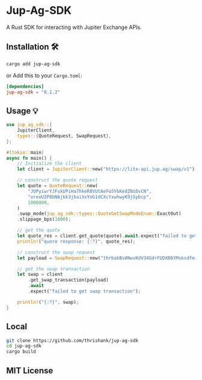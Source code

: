# Jup-Ag-SDK

A Rust SDK for interacting with Jupiter Exchange APIs.

## Installation 🛠️

```bash
cargo add jup-ag-sdk
```

or Add this to your `Cargo.toml`:

```toml
[dependencies]
jup-ag-sdk = "0.1.2"
```

## Usage 💡

```rust
use jup_ag_sdk::{
    JupiterClient,
    types::{QuoteRequest, SwapRequest},
};

#[tokio::main]
async fn main() {
    // Initialize the client
    let client = JupiterClient::new("https://lite-api.jup.ag/swap/v1");

    // construct the quote request
    let quote = QuoteRequest::new(
        "JUPyiwrYJFskUPiHa7hkeR8VUtAeFoSYbKedZNsDvCN",
        "oreoU2P8bN6jkk3jbaiVxYnG1dCXcYxwhwyK9jSybcp",
        1000000,
    )
    .swap_mode(jup_ag_sdk::types::QuoteGetSwapModeEnum::ExactOut)
    .slippage_bps(1000);

    // get the quote
    let quote_res = client.get_quote(quote).await.expect("failed to get quote");
    println!("quore response: {:?}", quote_res);

    // construct the swap request
    let payload = SwapRequest::new("thrbabBvANwvKdV34GdrFUDXB6YMsksdfmiKj2ZUV3m", quote_res);

    // get the swap transaction
    let swap = client
        .get_swap_transaction(payload)
        .await
        .expect("failed to get swap transaction");

    println!("{:?}", swap);
}
```

## Local

```bash
git clone https://github.com/thrishank/jup-ag-sdk
cd jup-ag-sdk
cargo build
```

## MIT License
